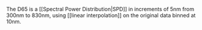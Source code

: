 The D65 is a [[Spectral Power Distribution|SPD]] in increments of 5nm from 300nm to 830nm, using [[linear interpolation]] on the original data binned at 10nm.